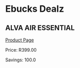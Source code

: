 
# Ebucks Dealz
## ALVA AIR ESSENTIAL
[Product Page](https://www.ebucks.com/web/shop/productSelected.do?prodId=1095855233&catId=714962196)

Price: R399.00

Savings: 100.0


	